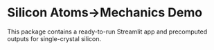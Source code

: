 # Silicon Atoms→Mechanics Demo

This package contains a ready-to-run Streamlit app and precomputed outputs for single-crystal silicon.

